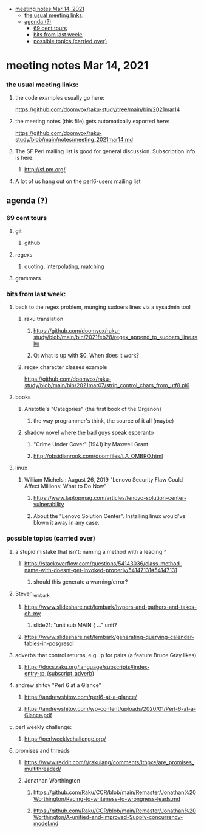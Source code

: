- [meeting notes Mar 14, 2021](#orgda5e7d4)
    - [the usual meeting links:](#org2371f6c)
  - [agenda (?)](#org7385232)
    - [69 cent tours](#org6d6fb23)
    - [bits from last week:](#orgabe4ed7)
    - [possible topics (carried over)](#orgd3fd1fa)


<a id="orgda5e7d4"></a>

# meeting notes Mar 14, 2021


<a id="org2371f6c"></a>

### the usual meeting links:

1.  the code examples usually go here:

    <https://github.com/doomvox/raku-study/tree/main/bin/2021mar14>

2.  the meeting notes (this file) gets automatically exported here:

    <https://github.com/doomvox/raku-study/blob/main/notes/meeting_2021mar14.md>

3.  The SF Perl mailing list is good for general discussion.  Subscription info is here:

    1.  <http://sf.pm.org/>

4.  A lot of us hang out on the perl6-users mailing list


<a id="org7385232"></a>

## agenda (?)


<a id="org6d6fb23"></a>

### 69 cent tours

1.  git

    1.  github

2.  regexs

    1.  quoting, interpolating, matching

3.  grammars


<a id="orgabe4ed7"></a>

### bits from last week:

1.  back to the regex problem, munging sudoers lines via a sysadmin tool

    1.  raku translation
    
        1.  <https://github.com/doomvox/raku-study/blob/main/bin/2021feb28/regex_append_to_sudoers_line.raku>
        
        2.  Q: what is up with $0.  When does it work?
    
    2.  regex character classes example
    
        <https://github.com/doomvox/raku-study/blob/main/bin/2021mar07/strip_control_chars_from_utf8.pl6>

2.  books

    1.  Aristotle's "Categories" (the first book of the Organon)
    
        1.  the way programmer's think, the source of it all (maybe)
    
    2.  shadow novel where the bad guys speak esperanto
    
        1.  "Crime Under Cover" (1941) by Maxwell Grant
        
        2.  <http://obsidianrook.com/doomfiles/LA_OMBRO.html>

3.  linux

    1.  William Michels : August 26, 2019 "Lenovo Security Flaw Could Affect Millions: What to Do Now"
    
        1.  <https://www.laptopmag.com/articles/lenovo-solution-center-vulnerability>
        
        2.  About the "Lenovo Solution Center".  Installing linux would've blown it away in any case.


<a id="orgd3fd1fa"></a>

### possible topics (carried over)

1.  a stupid mistake that isn't: naming a method with a leading ^

    1.  <https://stackoverflow.com/questions/54143036/class-method-name-with-doesnt-get-invoked-properly/54147131#54147131>
    
        1.  should this generate a warning/error?

2.  Steven<sub>lembark</sub>

    1.  <https://www.slideshare.net/lembark/hypers-and-gathers-and-takes-oh-my>
    
        1.  slide21:  "unit sub MAIN { &#x2026;"  unit?
    
    2.  <https://www.slideshare.net/lembark/generating-querying-calendar-tables-in-posgresql>

3.  adverbs that control returns, e.g. :p for pairs (a feature Bruce Gray likes)

    1.  <https://docs.raku.org/language/subscripts#index-entry-:p_(subscript_adverb)>

4.  andrew shitov "Perl 6 at a Glance"

    1.  <https://andrewshitov.com/perl6-at-a-glance/>
    
    2.  <https://andrewshitov.com/wp-content/uploads/2020/01/Perl-6-at-a-Glance.pdf>

5.  perl weekly challenge:

    1.  <https://perlweeklychallenge.org/>

6.  promises and threads

    1.  <https://www.reddit.com/r/rakulang/comments/lthpxe/are_promises_multithreaded/>
    
    2.  Jonathan Worthington
    
        1.  <https://github.com/Raku/CCR/blob/main/Remaster/Jonathan%20Worthington/Racing-to-writeness-to-wrongness-leads.md>
        
        2.  <https://github.com/Raku/CCR/blob/main/Remaster/Jonathan%20Worthington/A-unified-and-improved-Supply-concurrency-model.md>
